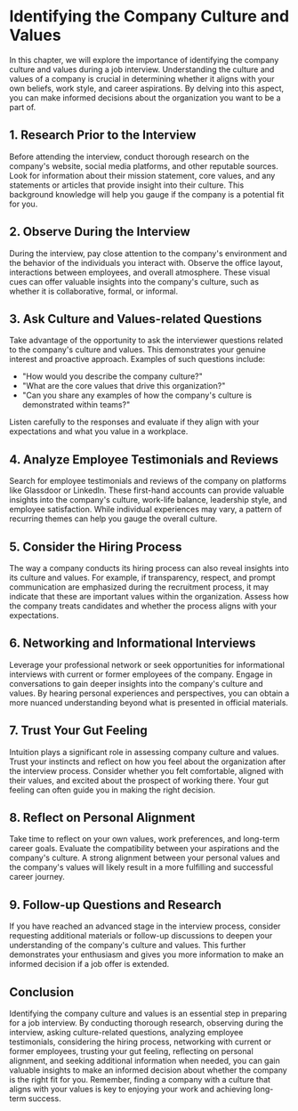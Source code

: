 Identifying the Company Culture and Values
===================================================

In this chapter, we will explore the importance of identifying the company culture and values during a job interview. Understanding the culture and values of a company is crucial in determining whether it aligns with your own beliefs, work style, and career aspirations. By delving into this aspect, you can make informed decisions about the organization you want to be a part of.

**1. Research Prior to the Interview**
--------------------------------------

Before attending the interview, conduct thorough research on the company's website, social media platforms, and other reputable sources. Look for information about their mission statement, core values, and any statements or articles that provide insight into their culture. This background knowledge will help you gauge if the company is a potential fit for you.

**2. Observe During the Interview**
-----------------------------------

During the interview, pay close attention to the company's environment and the behavior of the individuals you interact with. Observe the office layout, interactions between employees, and overall atmosphere. These visual cues can offer valuable insights into the company's culture, such as whether it is collaborative, formal, or informal.

**3. Ask Culture and Values-related Questions**
-----------------------------------------------

Take advantage of the opportunity to ask the interviewer questions related to the company's culture and values. This demonstrates your genuine interest and proactive approach. Examples of such questions include:

* "How would you describe the company culture?"
* "What are the core values that drive this organization?"
* "Can you share any examples of how the company's culture is demonstrated within teams?"

Listen carefully to the responses and evaluate if they align with your expectations and what you value in a workplace.

**4. Analyze Employee Testimonials and Reviews**
------------------------------------------------

Search for employee testimonials and reviews of the company on platforms like Glassdoor or LinkedIn. These first-hand accounts can provide valuable insights into the company's culture, work-life balance, leadership style, and employee satisfaction. While individual experiences may vary, a pattern of recurring themes can help you gauge the overall culture.

**5. Consider the Hiring Process**
----------------------------------

The way a company conducts its hiring process can also reveal insights into its culture and values. For example, if transparency, respect, and prompt communication are emphasized during the recruitment process, it may indicate that these are important values within the organization. Assess how the company treats candidates and whether the process aligns with your expectations.

**6. Networking and Informational Interviews**
----------------------------------------------

Leverage your professional network or seek opportunities for informational interviews with current or former employees of the company. Engage in conversations to gain deeper insights into the company's culture and values. By hearing personal experiences and perspectives, you can obtain a more nuanced understanding beyond what is presented in official materials.

**7. Trust Your Gut Feeling**
-----------------------------

Intuition plays a significant role in assessing company culture and values. Trust your instincts and reflect on how you feel about the organization after the interview process. Consider whether you felt comfortable, aligned with their values, and excited about the prospect of working there. Your gut feeling can often guide you in making the right decision.

**8. Reflect on Personal Alignment**
------------------------------------

Take time to reflect on your own values, work preferences, and long-term career goals. Evaluate the compatibility between your aspirations and the company's culture. A strong alignment between your personal values and the company's values will likely result in a more fulfilling and successful career journey.

**9. Follow-up Questions and Research**
---------------------------------------

If you have reached an advanced stage in the interview process, consider requesting additional materials or follow-up discussions to deepen your understanding of the company's culture and values. This further demonstrates your enthusiasm and gives you more information to make an informed decision if a job offer is extended.

**Conclusion**
--------------

Identifying the company culture and values is an essential step in preparing for a job interview. By conducting thorough research, observing during the interview, asking culture-related questions, analyzing employee testimonials, considering the hiring process, networking with current or former employees, trusting your gut feeling, reflecting on personal alignment, and seeking additional information when needed, you can gain valuable insights to make an informed decision about whether the company is the right fit for you. Remember, finding a company with a culture that aligns with your values is key to enjoying your work and achieving long-term success.
